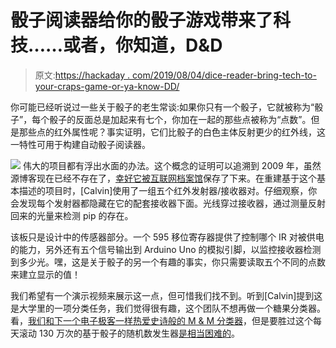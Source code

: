 # 骰子阅读器给你的骰子游戏带来了科技……或者，你知道，D&D

> 原文:[https://hackaday . com/2019/08/04/dice-reader-bring-tech-to-your-craps-game-or-ya-know-DD/](https://hackaday.com/2019/08/04/dice-reader-brings-tech-to-your-craps-game-or-ya-know-dd/)

你可能已经听说过一些关于骰子的老生常谈:如果你只有一个骰子，它就被称为“骰子”，每个骰子的反面总是加起来有七个，你加在一起的那些点被称为“点数”。但是那些点的红外属性呢？事实证明，它们比骰子的白色主体反射更少的红外线，这一特性可用于构建自动骰子阅读器。

[![](../Images/8472f96dfd427d531499e442a8bea350.png)](https://hackaday.com/wp-content/uploads/2019/08/IR-dice-reader-detail.jpg) 伟大的项目都有浮出水面的办法。这个概念的证明可以追溯到 2009 年，虽然源博客现在已经不存在了，[幸好它被互联网档案馆](https://web.archive.org/web/20100225014507/http://grathio.com/2009/08/dice-reader-version-2.html)保存了下来。在重建基于这个基本描述的项目时，[Calvin]使用了一组五个红外发射器/接收器对。仔细观察，你会发现每个发射器都隐藏在它的配套接收器下面。光线穿过接收器，通过测量反射回来的光量来检测 pip 的存在。

该板只是设计中的传感器部分。一个 595 移位寄存器提供了控制哪个 IR 对被供电的能力，另外还有五个信号输出到 Arduino Uno 的模拟引脚，以监控接收器检测到多少光。嘿，这是关于骰子的另一个有趣的事实，你只需要读取五个不同的点数来建立显示的值！

我们希望有一个演示视频来展示这一点，但可惜我们找不到。听到[Calvin]提到这是大学里的一项分类任务，我们觉得很有趣，这个团队不想再做一个糖果分类器。看，[我们和下一个电子极客一样热爱史诗般的 M & M 分类器](https://hackaday.com/2017/02/06/mms-and-skittles-sorting-machine-is-both-entertainment-and-utility/)，但是要胜过这个每天滚动 130 万次的基于骰子的随机数发生器[是相当困难的](https://hackaday.com/2009/05/26/dice-o-matic/)。
